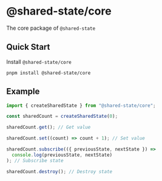 # @shared-state/core

The core package of `@shared-state`

## Quick Start

Install `@shared-state/core`

```
pnpm install @shared-state/core
```

## Example

```js
import { createSharedState } from "@shared-state/core";

const sharedCount = createSharedState(0);

sharedCount.get(); // Get value

sharedCount.set((count) => count + 1); // Set value

sharedCount.subscribe(({ previousState, nextState }) =>
  console.log(previousState, nextState)
); // Subscribe state

sharedCount.destroy(); // Destroy state
```
